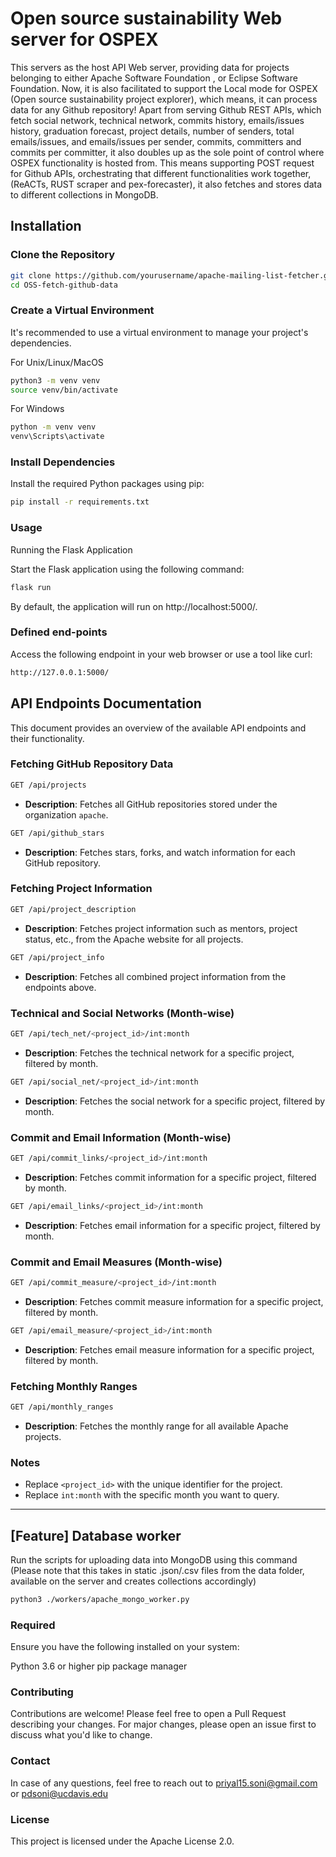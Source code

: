 # Open source sustainability Web server for OSPEX


This servers as the host API Web server, providing data for projects belonging to either Apache Software Foundation , or Eclipse Software Foundation. Now, it is also facilitated to support the Local mode for OSPEX (Open source sustainability project explorer), which means, it can process data for any Github repository! Apart from serving Github REST APIs, which fetch social network, technical network, commits history, emails/issues history, graduation forecast, project details, number of senders, total emails/issues, and emails/issues per sender, commits, committers and commits per committer, it also doubles up as the sole point of control where OSPEX functionality is hosted from. This means supporting POST request for Github APIs, orchestrating that different functionalities work together, (ReACTs, RUST scraper and pex-forecaster), it also fetches and stores data to different collections in MongoDB.

## Installation

### Clone the Repository

```bash
git clone https://github.com/yourusername/apache-mailing-list-fetcher.git](https://github.com/priyalsoni15/OSS-fetch-github-data.git
cd OSS-fetch-github-data
```

### Create a Virtual Environment
It's recommended to use a virtual environment to manage your project's dependencies.

For Unix/Linux/MacOS

```bash
python3 -m venv venv
source venv/bin/activate
```

For Windows
```bash
python -m venv venv
venv\Scripts\activate
```

### Install Dependencies

Install the required Python packages using pip:

```bash
pip install -r requirements.txt
```

### Usage
Running the Flask Application

Start the Flask application using the following command:

```bash
flask run
```
By default, the application will run on http://localhost:5000/.

### Defined end-points
Access the following endpoint in your web browser or use a tool like curl:

``` bash
http://127.0.0.1:5000/
```


## API Endpoints Documentation

This document provides an overview of the available API endpoints and their functionality.

### Fetching GitHub Repository Data

```bash
GET /api/projects
```
- **Description**: Fetches all GitHub repositories stored under the organization `apache`.

```bash
GET /api/github_stars
```
- **Description**: Fetches stars, forks, and watch information for each GitHub repository.

### Fetching Project Information

```bash
GET /api/project_description
```
- **Description**: Fetches project information such as mentors, project status, etc., from the Apache website for all projects.

```bash
GET /api/project_info
```
- **Description**: Fetches all combined project information from the endpoints above.

### Technical and Social Networks (Month-wise)

```bash
GET /api/tech_net/<project_id>/int:month
```
- **Description**: Fetches the technical network for a specific project, filtered by month.

```bash
GET /api/social_net/<project_id>/int:month
```
- **Description**: Fetches the social network for a specific project, filtered by month.

### Commit and Email Information (Month-wise)

```bash
GET /api/commit_links/<project_id>/int:month
```
- **Description**: Fetches commit information for a specific project, filtered by month.

```bash
GET /api/email_links/<project_id>/int:month
```
- **Description**: Fetches email information for a specific project, filtered by month.

### Commit and Email Measures (Month-wise)

```bash
GET /api/commit_measure/<project_id>/int:month
```
- **Description**: Fetches commit measure information for a specific project, filtered by month.

```bash
GET /api/email_measure/<project_id>/int:month
```
- **Description**: Fetches email measure information for a specific project, filtered by month.

### Fetching Monthly Ranges

```bash
GET /api/monthly_ranges
```
- **Description**: Fetches the monthly range for all available Apache projects.


### Notes
- Replace `<project_id>` with the unique identifier for the project.
- Replace `int:month` with the specific month you want to query.

---

## [Feature] Database worker

Run the scripts for uploading data into MongoDB using this command (Please note that this takes in static .json/.csv files from the data folder, available on the server and creates collections accordingly)

``` bash
python3 ./workers/apache_mongo_worker.py
```

### Required

Ensure you have the following installed on your system:

Python 3.6 or higher
pip package manager

### Contributing

Contributions are welcome! Please feel free to open a Pull Request describing your changes. For major changes, please open an issue first to discuss what you'd like to change.

### Contact
In case of any questions, feel free to reach out to priyal15.soni@gmail.com or pdsoni@ucdavis.edu

### License
This project is licensed under the Apache License 2.0.
